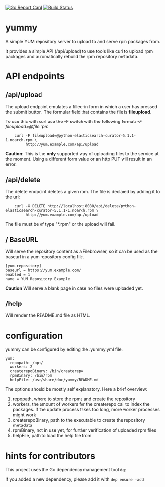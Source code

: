 [![Go Report Card](https://goreportcard.com/badge/github.com/Comradin/yummy)](https://goreportcard.com/report/github.com/Comradin/yummy) [![Build Status](https://travis-ci.org/Comradin/yummy.svg?branch=master)](https://travis-ci.org/Comradin/yummy)

# yummy
A simple YUM repository server to upload to and serve rpm packages from.

It provides a simple API (/api/upload) to use tools like curl to upload rpm
packages and automatically rebuild the rpm repository metadata.

# API endpoints
## /api/upload
The upload endpoint emulates a filled-in form in which a user has pressed
the submit button. The formular field that contains the file is **fileupload**.

To use this with curl use the -F switch with the following format:
_-F fileupload=@file.rpm_

```example
    curl -F fileupload=@python-elasticsearch-curator-5.1.1-1.noarch.rpm \
         http://yum.example.com/api/upload
```

**Caution**: This is the **only** supported way of uploading files to the
service at the moment. Using a different form value or an http PUT will
result in an error.

## /api/delete
The delete endpoint deletes a given rpm.
The file is declared by adding it to the url:

```example
    curl -X DELETE http://localhost:8080/api/delete/python-elasticsearch-curator-5.1.1-1.noarch.rpm \
         http://yum.example.com/api/upload
```

The file must be of type "*.rpm" or the upload will fail.

## / BaseURL
Will serve the repository content as a Filebrowser, so it can be used as
the baseurl in a yum repository config file.

```
[yum-repository]
baseurl = https://yum.example.com/
enabled = 1
name = YUM Repository Example
```
**Caution** Will serve a blank page in case no files were uploaded yet.

## /help
Will render the README.md file as HTML.

# configuration
yummy can be configured by editing the .yummy.yml file.

```
yum:
  repopath: /opt/
  workers: 2
  createrepoBinary: /bin/createrepo
  rpmBinary: /bin/rpm
  helpFile: /usr/share/doc/yummy/README.md
```

The options should be mostly self explanatory. Here a brief overview:

1. repopath, where to store the rpms and create the repository
2. workers, the amount of workers for the createrepo call to index the
   packages. If the update process takes too long, more worker processes
   might work
3. createrepoBinary, path to the executable to create the repository metadata
4. rpmBinary, not in use yet, for further verification of uploaded rpm files
5. helpFile, path to load the help file from

# hints for contributors
This project uses the Go dependency management tool `dep`

If you added a new dependency, please add it with `dep ensure -add`
